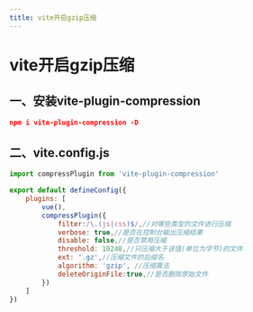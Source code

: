 ```yaml
---
title: vite开启gzip压缩
---
```


# vite开启gzip压缩
## 一、安装vite-plugin-compression
```json
npm i vite-plugin-compression -D
```
## 二、vite.config.js
```js
import compressPlugin from 'vite-plugin-compression'

export default defineConfig({
    plugins: [
        vue(),
        compressPlugin({
            filter:/\.(js|css)$/,//对哪些类型的文件进行压缩
            verbose: true,//是否在控制台输出压缩结果
            disable: false,//是否禁用压缩
            threshold: 10240,//只压缩大于该值(单位为字节)的文件
            ext: '.gz',//压缩文件的后缀名
            algorithm: 'gzip', //压缩算法
            deleteOriginFile:true,//是否删除原始文件
        })
    ]
})

```